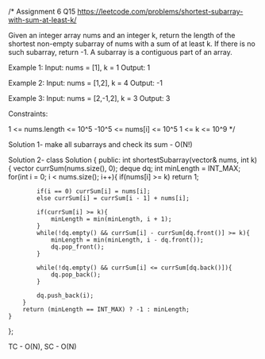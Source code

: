 /*
Assignment 6 Q15
https://leetcode.com/problems/shortest-subarray-with-sum-at-least-k/

Given an integer array nums and an integer k, return the length of the shortest non-empty subarray of nums with a sum of at least k. If there is no such subarray, return -1.
A subarray is a contiguous part of an array.

Example 1:
Input: nums = [1], k = 1
Output: 1

Example 2:
Input: nums = [1,2], k = 4
Output: -1

Example 3:
Input: nums = [2,-1,2], k = 3
Output: 3
 
Constraints:

1 <= nums.length <= 10^5
-10^5 <= nums[i] <= 10^5
1 <= k <= 10^9
*/

Solution 1- make all subarrays and check its sum - O(N!)

Solution 2-
class Solution {
public:
    int shortestSubarray(vector<int>& nums, int k) {
        vector<long long> currSum(nums.size(), 0);
        deque<int> dq;
        int minLength = INT_MAX;
        for(int i = 0; i < nums.size(); i++){
            if(nums[i] >= k) return 1;
            
            if(i == 0) currSum[i] = nums[i];
            else currSum[i] = currSum[i - 1] + nums[i];

            if(currSum[i] >= k){
                minLength = min(minLength, i + 1);
            }
            while(!dq.empty() && currSum[i] - currSum[dq.front()] >= k){
                minLength = min(minLength, i - dq.front());
                dq.pop_front();
            }

            while(!dq.empty() && currSum[i] <= currSum[dq.back()]){
                dq.pop_back();
            }

            dq.push_back(i);
        }
        return (minLength == INT_MAX) ? -1 : minLength;
    }
};

TC - O(N), SC - O(N)
